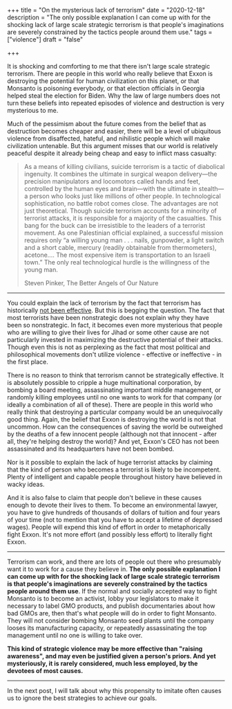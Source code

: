 +++
title = "On the mysterious lack of terrorism"
date = "2020-12-18"
description = "The only possible explanation I can come up with for the shocking lack of large scale strategic terrorism is that people's imaginations are severely constrained by the tactics people around them use."
tags = ["violence"]
draft = "false"

+++

It is shocking and comforting to me that there isn't large scale strategic terrorism. There are people in this world who really believe that Exxon is destroying the potential for human civilization on this planet, or that Monsanto is poisoning everybody, or that election officials in Georgia helped steal the election for Biden. Why the law of large numbers does not turn these beliefs into repeated episodes of violence and destruction is very mysterious to me.

Much of the pessimism about the future comes from the belief that as destruction becomes cheaper and easier, there will be a level of ubiquitous violence from disaffected, hateful, and nihilistic people which will make civilization untenable. But this argument misses that our world is relatively peaceful despite it already being cheap and easy to inflict mass casualty:

> As a means of killing civilians, suicide terrorism is a tactic of diabolical ingenuity. It combines the ultimate in surgical weapon delivery—the precision manipulators and locomotors called hands and feet, controlled by the human eyes and brain—with the ultimate in stealth—a person who looks just like millions of other people. In technological sophistication, no battle robot comes close. The advantages are not just theoretical. Though suicide terrorism accounts for a minority of terrorist attacks, it is responsible for a majority of the casualties. This bang for the buck can be irresistible to the leaders of a terrorist movement. As one Palestinian official explained, a successful mission requires only “a willing young man . . . nails, gunpowder, a light switch and a short cable, mercury (readily obtainable from thermometers), acetone.... The most expensive item is transportation to an Israeli town.” The only real technological hurdle is the willingness of the young man.
>
> Steven Pinker, The Better Angels of Our Nature

---

You could explain the lack of terrorism by the fact that terrorism has historically [not been effective](https://www.gwern.net/Terrorism-is-not-Effective). But this is begging the question. The fact that most terrorists have been nonstrategic does not explain why they have been so nonstrategic. In fact, it becomes even more mysterious that people who are willing to give their lives for Jihad or some other cause are not particularly invested in maximizing the destructive potential of their attacks. Though even this is not as perplexing as the fact that most political and philosophical movements don't utilize violence - effective or ineffective - in the first place.

There is no reason to think that terrorism cannot be strategically effective. It is absolutely possible to cripple a huge multinational corporation, by bombing a board meeting, assassinating important middle management, or randomly killing employees until no one wants to work for that company (or ideally a combination of all of these). There are people in this world who really think that destroying a particular company would be an unequivocally good thing. Again, the belief that Exxon is destroying the world is not that uncommon. How can the consequences of saving the world be outweighed by the deaths of a few innocent people (although not that innocent - after all, they're helping destroy the world)? And yet, Exxon's CEO has not been assassinated and its headquarters have not been bombed.

Nor is it possible to explain the lack of huge terrorist attacks by claiming that the kind of person who becomes a terrorist is likely to be incompetent. Plenty of intelligent and capable people throughout history have believed in wacky ideas.

And it is also false to claim that people don't believe in these causes enough to devote their lives to them. To become an environmental lawyer, you have to give hundreds of thousands of dollars of tuition and four years of your time (not to mention that you have to accept a lifetime of depressed wages). People will expend this kind of effort in order to metaphorically fight Exxon. It's not more effort (and possibly less effort) to literally fight Exxon.

---

Terrorism can work, and there are lots of people out there who presumably want it to work for a cause they believe in. **The only possible explanation I can come up with for the shocking lack of large scale strategic terrorism is that people's imaginations are severely constrained by the tactics people around them use**. If the normal and socially accepted way to fight Monsanto is to become an activist, lobby your legislators to make it necessary to label GMO products, and publish documentaries about how bad GMOs are, then that's what people will do in order to fight Monsanto. They will not consider bombing Monsanto seed plants until the company looses its manufacturing capacity, or repeatedly assassinating the top management until no one is willing to take over.

**This kind of strategic violence may be more effective than "raising awareness", and may even be justified given a person's priors. And yet mysteriously, it is rarely considered, much less employed, by the devotees of most causes.**

---

In the next post, I will talk about why this propensity to imitate often causes us to ignore the best strategies to achieve our goals.
